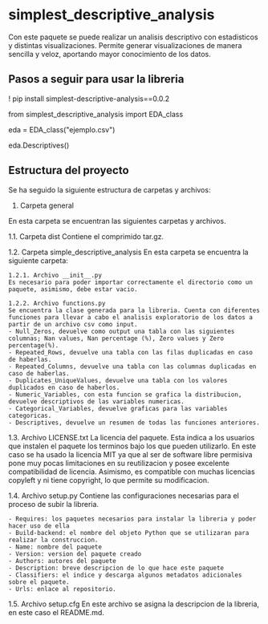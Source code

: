 # simplest_descriptive_analysis

Con este paquete se puede realizar un analisis descriptivo con estadisticos y distintas visualizaciones. Permite generar visualizaciones de manera sencilla y veloz, aportando mayor conocimiento de los datos.

## Pasos a seguir para usar la libreria

! pip install simplest-descriptive-analysis==0.0.2

from simplest_descriptive_analysis import EDA_class

eda = EDA_class("ejemplo.csv")

eda.Descriptives()

## Estructura del proyecto 

Se ha seguido la siguiente estructura de carpetas y archivos:

1. Carpeta general

En esta carpeta se encuentran las siguientes carpetas y archivos.
 
  1.1. Carpeta dist
  Contiene el comprimido tar.gz.

  1.2. Carpeta simple_descriptive_analysis
  En esta carpeta se encuentra la siguiente carpeta:

	1.2.1. Archivo __init__.py
	Es necesario para poder importar correctamente el directorio como un paquete, asimismo, debe estar vacio.

	1.2.2. Archivo functions.py
	Se encuentra la clase generada para la libreria. Cuenta con diferentes funciones para llevar a cabo el analisis exploratorio de los datos a partir de un archivo csv como input.
	- Null_Zeros, devuelve como output una tabla con las siguientes columnas; Nan values, Nan percentage (%), Zero values y Zero percentage(%). 
	- Repeated_Rows, devuelve una tabla con las filas duplicadas en caso de haberlas.
	- Repeated_Columns, devuelve una tabla con las columnas duplicadas en caso de haberlas.
	- Duplicates_UniqueValues, devuelve una tabla con los valores duplicados en caso de haberlos.
	- Numeric_Variables, con esta funcion se grafica la distribucion, devuelve descriptivos de las variables numericas.
	- Categorical_Variables, devuelve graficas para las variables categoricas.
	- Descriptives, devuelve un resumen de todas las funciones anteriores.

  1.3. Archivo LICENSE.txt
  La licencia del paquete. Esta indica a los usuarios que instalen el paquete los terminos bajo los que pueden utilizarlo. En este caso se ha usado la licencia MIT ya que al ser de software libre permisiva pone muy pocas limitaciones en su reutilizacion y posee excelente compatibilidad de licencia. Asimismo, es compatible con muchas licencias copyleft y ni tiene copyright, lo que permite su modificacion.

  1.4. Archivo setup.py
  Contiene las configuraciones necesarias para el proceso de subir la libreria. 
	
    - Requires: los paquetes necesarios para instalar la libreria y poder hacer uso de ella
    - Build-backend: el nombre del objeto Python que se utilizaran para realizar la construccion.
    - Name: nombre del paquete
    - Version: version del paquete creado
    - Authors: autores del paquete
    - Description: breve descripcion de lo que hace este paquete
    - Classifiers: el indice y descarga algunos metadatos adicionales sobre el paquete.
    - Urls: enlace al repositorio.

  1.5. Archivo setup.cfg
  En este archivo se asigna la descripcion de la libreria, en este caso el README.md.
